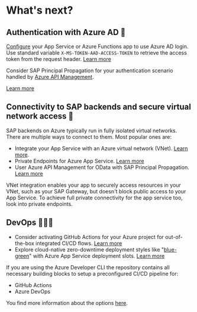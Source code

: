 # What's next?

## Authentication with Azure AD 🔐

[Configure](https://learn.microsoft.com/azure/app-service/configure-authentication-provider-aad) your App Service or Azure Functions app to use Azure AD login. Use standard variable `X-MS-TOKEN-AAD-ACCESS-TOKEN` to retrieve the access token from the request header. [Learn more](https://learn.microsoft.com/azure/app-service/configure-authentication-oauth-tokens#retrieve-tokens-in-app-code)

Consider SAP Principal Propagation for your authentication scenario handled by [Azure API Management](https://learn.microsoft.com/azure/api-management/sap-api#production-considerations).

[Learn more](https://github.com/Azure/api-management-policy-snippets/blob/master/examples/Request%20OAuth2%20access%20token%20from%20SAP%20using%20AAD%20JWT%20token.xml)

## Connectivity to SAP backends and secure virtual network access 🔌

SAP backends on Azure typically run in fully isolated virtual networks. There are multiple ways to connect to them. Most popular ones are:

* Integrate your App Service with an Azure virtual network (VNet). [Learn more](https://learn.microsoft.com/azure/app-service/configure-vnet-integration-enable).
* Private Endpoints for Azure App Service. [Learn more](https://learn.microsoft.com/azure/app-service/networking/private-endpoint?source=recommendations)
* User Azure API Management for OData with SAP Principal Propagation. [Learn more](https://learn.microsoft.com/azure/api-management/sap-api#production-considerations)

VNet integration enables your app to securely access resources in your VNet, such as your SAP Gateway, but doesn't block public access to your App Service. To achieve full private connectivity for the app service too, look into private endpoints.

## DevOps 👩🏾‍💻

* Consider activating GitHub Actions for your Azure project for out-of-the-box integrated CI/CD flows. [Learn more](https://docs.microsoft.com/azure/app-service/deploy-github-actions?tabs=applevel)
* Explore cloud-native zero-downtime deployment styles like "[blue-green](https://learn.microsoft.com/azure/architecture/example-scenario/blue-green-spring/blue-green-spring)" with Azure App Service deployment slots. [Learn more](https://docs.microsoft.com/azure/app-service/deploy-staging-slots)

If you are using the Azure Developer CLI the repository contains all necessary building blocks to setup a preconfigured CI/CD pipeline for:

* GitHub Actions
* Azure DevOps

You find more information about the options [here](AZD-CICD-SETUP.md).
